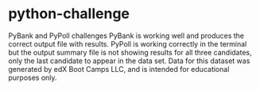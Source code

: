 # python-challenge
PyBank and PyPoll challenges
PyBank is working well and produces the correct output file with results. 
PyPoll is working correctly in the terminal but the output summary file is not showing results for all three candidates, only the last candidate to appear in the data set. 
Data for this dataset was generated by edX Boot Camps LLC, and is intended for educational purposes only.
